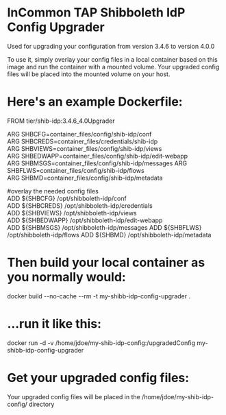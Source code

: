 # InCommon TAP Shibboleth IdP Config Upgrader
Used for upgrading your configuration from version 3.4.6 to version 4.0.0

To use it, simply overlay your config files in a local container based on this image and run the container with a mounted volume.  Your upgraded config files will be placed into the mounted volume on your host.


# Here's an example Dockerfile:
FROM tier/shib-idp:3.4.6_4.0Upgrader

ARG SHBCFG=container_files/config/shib-idp/conf  
ARG SHBCREDS=container_files/credentials/shib-idp  
ARG SHBVIEWS=container_files/config/shib-idp/views  
ARG SHBEDWAPP=container_files/config/shib-idp/edit-webapp  
ARG SHBMSGS=container_files/config/shib-idp/messages 
ARG SHBFLWS=container_files/config/shib-idp/flows  
ARG SHBMD=container_files/config/shib-idp/metadata  

#overlay the needed config files  
ADD ${SHBCFG} /opt/shibboleth-idp/conf  
ADD ${SHBCREDS} /opt/shibboleth-idp/credentials  
ADD ${SHBVIEWS} /opt/shibboleth-idp/views  
ADD ${SHBEDWAPP} /opt/shibboleth-idp/edit-webapp  
ADD ${SHBMSGS} /opt/shibboleth-idp/messages 
ADD ${SHBFLWS} /opt/shibboleth-idp/flows 
ADD ${SHBMD} /opt/shibboleth-idp/metadata  


# Then build your local container as you normally would:
docker build --no-cache --rm -t my-shibb-idp-config-upgrader .


# ...run it like this:
docker run -d -v /home/jdoe/my-shib-idp-config:/upgradedConfig my-shibb-idp-config-upgrader


# Get your upgraded config files:
Your upgraded config files will be placed in the /home/jdoe/my-shib-idp-config/ directory



